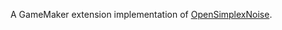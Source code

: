 A GameMaker extension implementation of [OpenSimplexNoise](https://github.com/deerel/OpenSimplexNoise).

